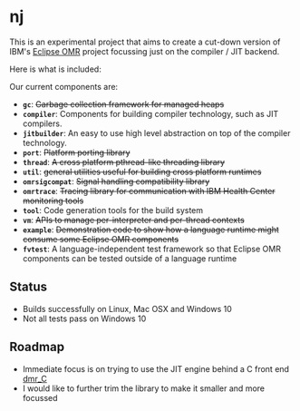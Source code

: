 # nj

This is an experimental project that aims to create a cut-down version of IBM's [Eclipse OMR](https://github.com/eclipse/omr) project focussing just on the compiler / JIT backend. 

Here is what is included:

Our current components are:

* **`gc`**:             ~~Garbage collection framework for managed heaps~~
* **`compiler`**:       Components for building compiler technology, such as JIT
                        compilers.
* **`jitbuilder`**:     An easy to use high level abstraction on top of the
                        compiler technology.
* **`port`**:           ~~Platform porting library~~
* **`thread`**:         ~~A cross platform pthread-like threading library~~
* **`util`**:           ~~general utilities useful for building cross platform
                        runtimes~~
* **`omrsigcompat`**:   ~~Signal handling compatibility library~~
* **`omrtrace`**:       ~~Tracing library for communication with IBM Health Center
                        monitoring tools~~
* **`tool`**:           Code generation tools for the build system
* **`vm`**:             ~~APIs to manage per-interpreter and per-thread contexts~~
* **`example`**:        ~~Demonstration code to show how a language runtime might
                        consume some Eclipse OMR components~~
* **`fvtest`**:         A language-independent test framework so that Eclipse
                        OMR components can be tested outside of a language runtime

## Status

* Builds successfully on Linux, Mac OSX and Windows 10 
* Not all tests pass on Windows 10

## Roadmap

* Immediate focus is on trying to use the JIT engine behind a C front end [dmr_C](https://github.com/dibyendumajumdar/dmr_c)
* I would like to further trim the library to make it smaller and more focussed
